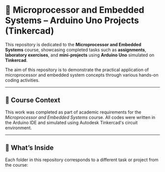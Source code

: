 # 🔌 Microprocessor and Embedded Systems – Arduino Uno Projects (Tinkercad)

This repository is dedicated to the **Microprocessor and Embedded Systems** course, showcasing completed tasks such as **assignments**, **laboratory exercises**, and **mini-projects** using **Arduino Uno** simulated on **Tinkercad**.

The aim of this repository is to demonstrate the practical application of microprocessor and embedded system concepts through various hands-on coding activities.

---

## 🎯 Course Context

This work was completed as part of academic requirements for the *Microprocessor and Embedded Systems* course. All codes were written in the Arduino IDE and simulated using Autodesk Tinkercad's circuit environment.

---

## 📘 What’s Inside

Each folder in this repository corresponds to a different task or project from the course:
